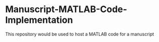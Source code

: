 # Manuscript-MATLAB-Code-Implementation
This repository would be used to host a MATLAB code for a manuscript
